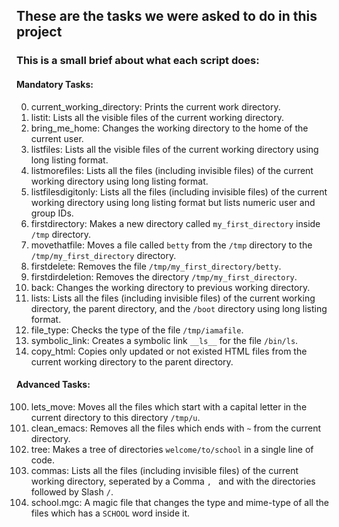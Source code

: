 ## These are the tasks we were asked to do in this project

### This is a small brief about what each script does:
#### Mandatory Tasks:
0. current_working_directory: Prints the current work directory.
1. listit: Lists all the visible files of the current working directory.
2. bring_me_home: Changes the working directory to the home of the current user.
3. listfiles: Lists all the visible files of the current working directory using long listing format.
4. listmorefiles: Lists all the files (including invisible files) of the current working directory using long listing format.
5. listfilesdigitonly: Lists all the files (including invisible files) of the current working directory using long listing format but lists numeric user and group IDs.
6. firstdirectory: Makes a new directory called `my_first_directory` inside `/tmp` directory.
7. movethatfile: Moves a file called `betty` from the `/tmp` directory to the `/tmp/my_first_directory` directory.
8. firstdelete: Removes the file `/tmp/my_first_directory/betty`.
9. firstdirdeletion: Removes the directory `/tmp/my_first_directory`.
10. back: Changes the working directory to previous working directory.
11. lists: Lists all the files (including invisible files) of the current working directory, the parent directory, and the `/boot` directory using long listing format.
12. file_type: Checks the type of the file `/tmp/iamafile`.
13. symbolic_link: Creates a symbolic link `__ls__` for the file `/bin/ls`.
14. copy_html: Copies only updated or not existed HTML files from the current working directory to the parent directory.

#### Advanced Tasks:
100. lets_move: Moves all the files which start with a capital letter in the current directory to this directory `/tmp/u`.
101. clean_emacs: Removes all the files which ends with `~` from the current directory.
102. tree: Makes a tree of directories `welcome/to/school` in a single line of code.
103. commas: Lists all the files (including invisible files) of the current working directory, seperated by a Comma `, ` and with the directories followed by Slash `/`.
104. school.mgc: A magic file that changes the type and mime-type of all the files which has a `SCHOOL` word inside it.
